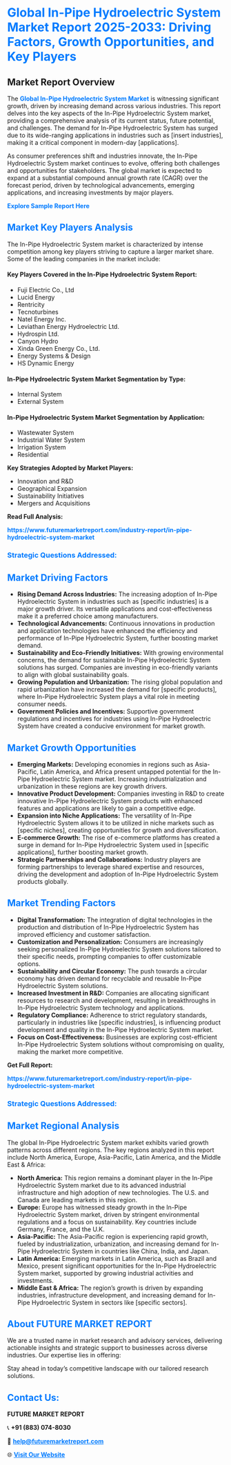 <h1 style="color: #007BFF;">Global In-Pipe Hydroelectric System Market Report 2025-2033: Driving Factors, Growth Opportunities, and Key Players</h1>

<section id="overview">
<h2>Market Report Overview</h2>
<p>The <a href="https://www.futuremarketreport.com/industry-report/in-pipe-hydroelectric-system-market" style="color: #007BFF; text-decoration: none;"><strong>Global In-Pipe Hydroelectric System Market</strong></a> is witnessing significant growth, driven by increasing demand across various industries. This report delves into the key aspects of the In-Pipe Hydroelectric System market, providing a comprehensive analysis of its current status, future potential, and challenges. The demand for In-Pipe Hydroelectric System has surged due to its wide-ranging applications in industries such as [insert industries], making it a critical component in modern-day [applications].</p>
<p>As consumer preferences shift and industries innovate, the In-Pipe Hydroelectric System market continues to evolve, offering both challenges and opportunities for stakeholders. The global market is expected to expand at a substantial compound annual growth rate (CAGR) over the forecast period, driven by technological advancements, emerging applications, and increasing investments by major players.</p>
</section>

<section id="overview">
<p><a href="https://www.futuremarketreport.com/request-sample/reportId=87872" style="color: #007BFF; text-decoration: none;"><strong>Explore Sample Report Here</strong></a></p>
</section>

<section id="key-players">
<h2 style="color: #007BFF;">Market Key Players Analysis</h2>
<p>The In-Pipe Hydroelectric System market is characterized by intense competition among key players striving to capture a larger market share. Some of the leading companies in the market include:</p>
<h4>Key Players Covered in the In-Pipe Hydroelectric System Report:</h4>
<ul><li>Fuji Electric Co., Ltd</li><li>Lucid Energy</li><li>Rentricity</li><li>Tecnoturbines</li><li>Natel Energy Inc.</li><li>Leviathan Energy Hydroelectric Ltd.</li><li>Hydrospin Ltd.</li><li>Canyon Hydro</li><li>Xinda Green Energy Co., Ltd.</li><li>Energy Systems &amp; Design</li><li>HS Dynamic Energy</li></ul>
<h4>In-Pipe Hydroelectric System Market Segmentation by Type:</h4>
<ul><li>Internal System</li><li>External System</li></ul>

<h4>In-Pipe Hydroelectric System Market Segmentation by Application:</h4>
<ul><li>Wastewater System</li><li>Industrial Water System</li><li>Irrigation System</li><li>Residential</li></ul>
<p><strong>Key Strategies Adopted by Market Players:</strong></p>
<ul>
<li>Innovation and R&D</li>
<li>Geographical Expansion</li>
<li>Sustainability Initiatives</li>
<li>Mergers and Acquisitions</li>
</ul>
</section>

<section>
<p><strong>Read Full Analysis: </strong></p><a href="https://www.futuremarketreport.com/industry-report/in-pipe-hydroelectric-system-market" style="color: #007BFF; text-decoration: none;"><strong>https://www.futuremarketreport.com/industry-report/in-pipe-hydroelectric-system-market</strong></a>
<h3 style="color: #007BFF;">Strategic Questions Addressed:</h3>
</section>

<section id="driving-factors">
<h2 style="color: #007BFF;">Market Driving Factors</h2>
<ul>
<li><strong>Rising Demand Across Industries:</strong> The increasing adoption of In-Pipe Hydroelectric System in industries such as [specific industries] is a major growth driver. Its versatile applications and cost-effectiveness make it a preferred choice among manufacturers.</li>
<li><strong>Technological Advancements:</strong> Continuous innovations in production and application technologies have enhanced the efficiency and performance of In-Pipe Hydroelectric System, further boosting market demand.</li>
<li><strong>Sustainability and Eco-Friendly Initiatives:</strong> With growing environmental concerns, the demand for sustainable In-Pipe Hydroelectric System solutions has surged. Companies are investing in eco-friendly variants to align with global sustainability goals.</li>
<li><strong>Growing Population and Urbanization:</strong> The rising global population and rapid urbanization have increased the demand for [specific products], where In-Pipe Hydroelectric System plays a vital role in meeting consumer needs.</li>
<li><strong>Government Policies and Incentives:</strong> Supportive government regulations and incentives for industries using In-Pipe Hydroelectric System have created a conducive environment for market growth.</li>
</ul>
</section>

<section id="growth-opportunities">
<h2 style="color: #007BFF;">Market Growth Opportunities</h2>
<ul>
<li><strong>Emerging Markets:</strong> Developing economies in regions such as Asia-Pacific, Latin America, and Africa present untapped potential for the In-Pipe Hydroelectric System market. Increasing industrialization and urbanization in these regions are key growth drivers.</li>
<li><strong>Innovative Product Development:</strong> Companies investing in R&D to create innovative In-Pipe Hydroelectric System products with enhanced features and applications are likely to gain a competitive edge.</li>
<li><strong>Expansion into Niche Applications:</strong> The versatility of In-Pipe Hydroelectric System allows it to be utilized in niche markets such as [specific niches], creating opportunities for growth and diversification.</li>
<li><strong>E-commerce Growth:</strong> The rise of e-commerce platforms has created a surge in demand for In-Pipe Hydroelectric System used in [specific applications], further boosting market growth.</li>
<li><strong>Strategic Partnerships and Collaborations:</strong> Industry players are forming partnerships to leverage shared expertise and resources, driving the development and adoption of In-Pipe Hydroelectric System products globally.</li>
</ul>
</section>

<section id="trending-factors">
<h2 style="color: #007BFF;">Market Trending Factors</h2>
<ul>
<li><strong>Digital Transformation:</strong> The integration of digital technologies in the production and distribution of In-Pipe Hydroelectric System has improved efficiency and customer satisfaction.</li>
<li><strong>Customization and Personalization:</strong> Consumers are increasingly seeking personalized In-Pipe Hydroelectric System solutions tailored to their specific needs, prompting companies to offer customizable options.</li>
<li><strong>Sustainability and Circular Economy:</strong> The push towards a circular economy has driven demand for recyclable and reusable In-Pipe Hydroelectric System solutions.</li>
<li><strong>Increased Investment in R&D:</strong> Companies are allocating significant resources to research and development, resulting in breakthroughs in In-Pipe Hydroelectric System technology and applications.</li>
<li><strong>Regulatory Compliance:</strong> Adherence to strict regulatory standards, particularly in industries like [specific industries], is influencing product development and quality in the In-Pipe Hydroelectric System market.</li>
<li><strong>Focus on Cost-Effectiveness:</strong> Businesses are exploring cost-efficient In-Pipe Hydroelectric System solutions without compromising on quality, making the market more competitive.</li>
</ul>
</section>

<section>
<p><strong>Get Full Report: </strong></p><a href="https://www.futuremarketreport.com/industry-report/in-pipe-hydroelectric-system-market" style="color: #007BFF; text-decoration: none;"><strong>https://www.futuremarketreport.com/industry-report/in-pipe-hydroelectric-system-market</strong></a>
<h3 style="color: #007BFF;">Strategic Questions Addressed:</h3>
</section>


<section id="regional-analysis">
<h2 style="color: #007BFF;">Market Regional Analysis</h2>
<p>The global In-Pipe Hydroelectric System market exhibits varied growth patterns across different regions. The key regions analyzed in this report include North America, Europe, Asia-Pacific, Latin America, and the Middle East & Africa:</p>
<ul>
<li><strong>North America:</strong> This region remains a dominant player in the In-Pipe Hydroelectric System market due to its advanced industrial infrastructure and high adoption of new technologies. The U.S. and Canada are leading markets in this region.</li>
<li><strong>Europe:</strong> Europe has witnessed steady growth in the In-Pipe Hydroelectric System market, driven by stringent environmental regulations and a focus on sustainability. Key countries include Germany, France, and the U.K.</li>
<li><strong>Asia-Pacific:</strong> The Asia-Pacific region is experiencing rapid growth, fueled by industrialization, urbanization, and increasing demand for In-Pipe Hydroelectric System in countries like China, India, and Japan.</li>
<li><strong>Latin America:</strong> Emerging markets in Latin America, such as Brazil and Mexico, present significant opportunities for the In-Pipe Hydroelectric System market, supported by growing industrial activities and investments.</li>
<li><strong>Middle East & Africa:</strong> The region’s growth is driven by expanding industries, infrastructure development, and increasing demand for In-Pipe Hydroelectric System in sectors like [specific sectors].</li>
</ul>
</section>

<footer>
<h2 style="color: #007BFF;">About FUTURE MARKET REPORT</h2>
<p>We are a trusted name in market research and advisory services, delivering actionable insights and strategic support to businesses across diverse industries. Our expertise lies in offering:</p>

<p>Stay ahead in today’s competitive landscape with our tailored research solutions.</p>

<h2 style="color: #007BFF;">Contact Us:</h2>
<p><strong>FUTURE MARKET REPORT</strong></p>
<p>📞 <strong>+91 (883) 074-8030</strong></p>
<p>📧 <strong><a href="mailto:help@futuremarketreport.com" style="color: #007BFF;">help@futuremarketreport.com</a></strong></p>
<p>🌐 <strong><a href="https://www.futuremarketreport.com/" style="color: #007BFF;">Visit Our Website</a></strong></p>
</footer>
